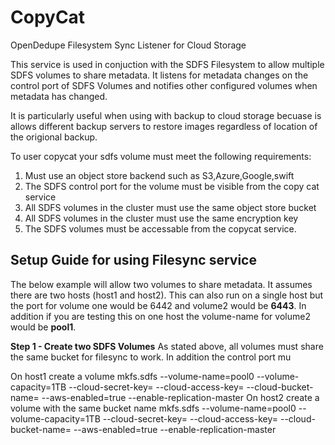 # CopyCat
OpenDedupe Filesystem Sync Listener for Cloud Storage

This service is used in conjuction with the SDFS Filesystem to allow multiple SDFS volumes to share metadata. It listens for metadata changes on the control port of SDFS Volumes and notifies other configured volumes when metadata has changed. 

It is particularly useful when using with backup to cloud storage becuase is allows different backup servers to restore images regardless of location of the origional backup.

To user copycat your sdfs volume must meet the following requirements:

1. Must use an object store backend such as S3,Azure,Google,swift
2. The SDFS control port for the volume must be visible from the copy cat service
3. All SDFS volumes in the cluster must use the same object store bucket
4. All SDFS volumes in the cluster must use the same encryption key
5. The SDFS volumes must be accessable from the copycat service.

## Setup Guide for using Filesync service
The below example will allow two volumes to share metadata. It assumes there are two hosts (host1 and host2). This can also run on a single host but the port for volume one would be 6442 and volume2 would be **6443**. In addition if you are testing this on one host the volume-name for volume2 would be **pool1**.

**Step 1 - Create two SDFS Volumes**
As stated above, all volumes must share the same bucket for filesync to work. In addition the control port mu

On host1 create a volume
    mkfs.sdfs --volume-name=pool0 --volume-capacity=1TB --cloud-secret-key=<secret> --cloud-access-key=<access-key> --cloud-bucket-name=<a shared bucket name> --aws-enabled=true --enable-replication-master
On host2 create a volume with the same bucket name
   mkfs.sdfs --volume-name=pool0 --volume-capacity=1TB --cloud-secret-key=<secret> --cloud-access-key=<access-key> --cloud-bucket-name=<a shared bucket name> --aws-enabled=true --enable-replication-master

  


